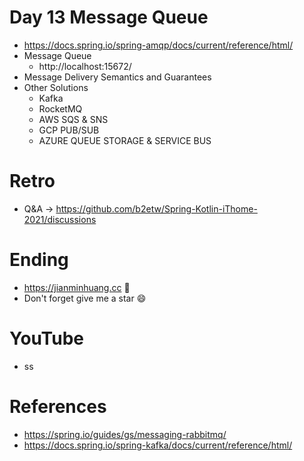 # Day 13 Message Queue
* https://docs.spring.io/spring-amqp/docs/current/reference/html/
* Message Queue
  * http://localhost:15672/
* Message Delivery Semantics and Guarantees
* Other Solutions
  * Kafka
  * RocketMQ
  * AWS SQS & SNS
  * GCP PUB/SUB
  * AZURE QUEUE STORAGE & SERVICE BUS 

# Retro
* Q&A -> https://github.com/b2etw/Spring-Kotlin-iThome-2021/discussions

# Ending
* https://jianminhuang.cc 🌈
* Don't forget give me a star 😄

# YouTube
* ss

# References
* https://spring.io/guides/gs/messaging-rabbitmq/
* https://docs.spring.io/spring-kafka/docs/current/reference/html/
